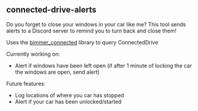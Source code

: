## connected-drive-alerts
Do you forget to close your windows in your car like me? This tool sends alerts to a Discord server to remind you to turn back and close them!

Uses the [bimmer_connected](https://github.com/bimmerconnected/bimmer_connected) library to query ConnectedDrive

Currently working on:
- Alert if windows have been left open (if after 1 minute of locking the car the windows are open, send alert)

Future features:
- Log locations of where you car has stopped
- Alert if your car has been unlocked/started
